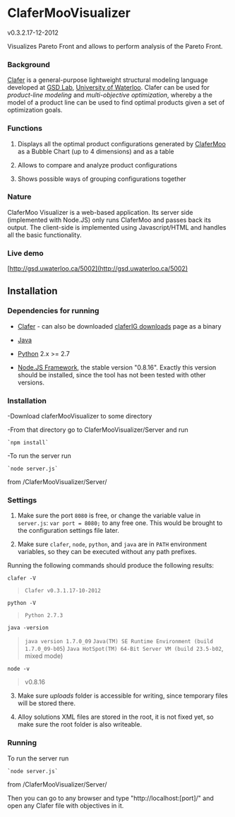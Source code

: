 ClaferMooVisualizer
===================
v0.3.2.17-12-2012

Visualizes Pareto Front and allows to perform analysis of the Pareto Front.

### Background

[Clafer](http://clafer.org) is a general-purpose lightweight structural modeling language developed at [GSD Lab](http://gsd.uwaterloo.ca/), [University of Waterloo](http://uwaterloo.ca). Clafer can be used for *product-line modeling* and *multi-objective optimization*, whereby a the model of a product line can be used to find optimal products given a set of optimization goals. 

### Functions

1. Displays all the optimal product configurations generated by [ClaferMoo](https://github.com/gsdlab/claferMooStandalone) as a Bubble Chart (up to 4 dimensions) and as a table

2. Allows to compare and analyze product configurations

3. Shows possible ways of grouping configurations together  

### Nature

ClaferMoo Visualizer is a web-based application. Its server side (implemented with Node.JS) only runs ClaferMoo and passes back its output.
The client-side is implemented using Javascript/HTML and handles all the basic functionality.

### Live demo

[http://gsd.uwaterloo.ca/5002](http://gsd.uwaterloo.ca/5002)

Installation
------------

### Dependencies for running

* [Clafer](https://github.com/gsdlab/clafer.git) - can also be downloaded [claferIG downloads](https://github.com/gsdlab/claferig/downloads) page as a binary

* [Java](http://www.oracle.com/technetwork/java/javase/downloads/jdk7-downloads-1880260.html)

* [Python](http://www.python.org/getit/) 2.x >= 2.7 

* [Node.JS Framework](http://nodejs.org/download/), the stable version "0.8.16". Exactly this version should be installed, since the tool has not been tested with other versions.

### Installation

-Download claferMooVisualizer to some directory

-From that directory go to ClaferMooVisualizer/Server and run 
	
	`npm install`

-To run the server run
	
	`node server.js`
 
 from /ClaferMooVisualizer/Server/

### Settings

1. Make sure the port `8080` is free, or change the variable value in `server.js`:
`var port = 8080;` to any free one. This would be brought to the configuration settings file later.

2. Make sure `clafer`, `node`, `python`, and `java` are in `PATH` environment variables, so they can be executed without any path prefixes.

Running the following commands should produce the following results:

`clafer -V` 

> `Clafer v0.3.1.17-10-2012`

`python -V`

> `Python 2.7.3`

`java -version`

> `java version 1.7.0_09`
> `Java(TM) SE Runtime Environment (build 1.7.0_09-b05`)
> `Java HotSpot(TM) 64-Bit Server VM (build 23.5-b02`, mixed mode)

`node -v`

>v0.8.16


3. Make sure *uploads* folder is accessible for writing, since temporary files will be stored there.

4. Alloy solutions XML files are stored in the root, it is not fixed yet, so make sure the root folder is also writeable.

### Running

To run the server run
	
	`node server.js`
 
from /ClaferMooVisualizer/Server/

Then you can go to any browser and type "http://localhost:[port]/" and open any Clafer file with objectives in it.